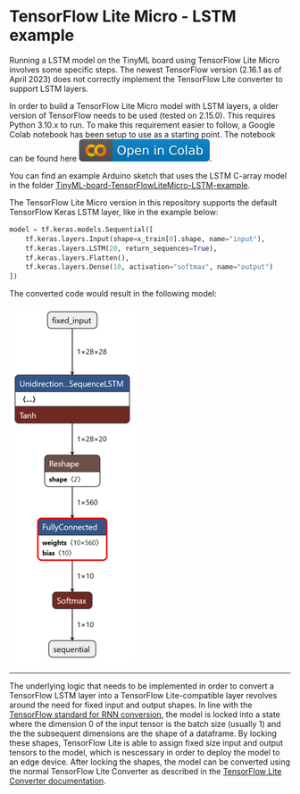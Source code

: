 # TensorFlow Lite Micro - LSTM example

Running a LSTM model on the TinyML board using TensorFlow Lite Micro involves some specific steps. The newest TensorFlow version (2.16.1 as of April 2023) does not correctly implement the TensorFlow Lite converter to support LSTM layers.

In order to build a TensorFlow Lite Micro model with LSTM layers, a older version of TensorFlow needs to be used (tested on 2.15.0). This requires Python 3.10.x to run. To make this requirement easier to follow, a Google Colab notebook has been setup to use as a starting point. The notebook can be found here [![Open In Colab](/assets/images/colab-badge.svg)](https://colab.research.google.com/drive/1QOhNCvtm9pPYMPuG1glV9HPyhMwgM2Lw?usp=sharing).

You can find an example Arduino sketch that uses the LSTM C-array model in the folder [TinyML-board-TensorFlowLiteMicro-LSTM-example](./tinyml-board-tensorflowlitemicro-lstm-example/).

The TensorFlow Lite Micro version in this repository supports the default TensorFlow Keras LSTM layer, like in the example below:

```python
model = tf.keras.models.Sequential([
    tf.keras.layers.Input(shape=x_train[0].shape, name="input"),
    tf.keras.layers.LSTM(20, return_sequences=True),
    tf.keras.layers.Flatten(),
    tf.keras.layers.Dense(10, activation="softmax", name="output")
])
```

The converted code would result in the following model:

![LSTM model structure in TensorFlow Lite](/assets/images/lstm_model_tflite.png)

---

The underlying logic that needs to be implemented in order to convert a TensorFlow LSTM layer into a TensorFlow Lite-compatible layer revolves around the need for fixed input and output shapes. In line with the [TensorFlow standard for RNN conversion](https://www.tensorflow.org/lite/models/convert/rnn#keras_lstm_conversion_recommended), the model is locked into a state where the dimension 0 of the input tensor is the batch size (usually 1) and the the subsequent dimensions are the shape of a dataframe. By locking these shapes, TensorFlow Lite is able to assign fixed size input and output tensors to the model, which is nescessary in order to deploy the model to an edge device. After locking the shapes, the model can be converted using the normal TensorFlow Lite Converter as described in the [TensorFlow Lite Converter documentation](https://www.tensorflow.org/lite/models/convert/convert_models).